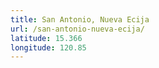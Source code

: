 ```yaml
---
title: San Antonio, Nueva Ecija
url: /san-antonio-nueva-ecija/
latitude: 15.366
longitude: 120.85
---
```

